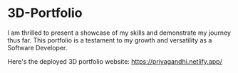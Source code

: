 # 3D-Portfolio
I am thrilled to present a showcase of my skills and demonstrate my journey thus far. This portfolio is a testament to my growth and versatility as a Software Developer.

Here's the deployed 3D portfolio website: https://priyagandhi.netlify.app/
